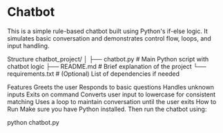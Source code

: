# Chatbot
This is a simple rule-based chatbot built using Python's if-else logic. It simulates basic conversation and demonstrates control flow, loops, and input handling.

Structure
chatbot_project/ │ ├── chatbot.py # Main Python script with chatbot logic ├── README.md # Brief explanation of the project └── requirements.txt # (Optional) List of dependencies if needed

Features
Greets the user
Responds to basic questions
Handles unknown inputs
Exits on command
Converts user input to lowercase for consistent matching
Uses a loop to maintain conversation until the user exits
How to Run
Make sure you have Python installed. Then run the chatbot using:

python chatbot.py
